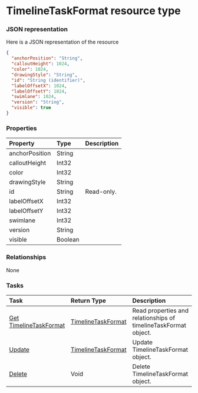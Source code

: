 # TimelineTaskFormat resource type



### JSON representation

Here is a JSON representation of the resource

<!-- {
  "blockType": "resource",
  "optionalProperties": [

  ],
  "@odata.type": "microsoft.graph.TimelineTaskFormat"
}-->

```json
{
  "anchorPosition": "String",
  "calloutHeight": 1024,
  "color": 1024,
  "drawingStyle": "String",
  "id": "String (identifier)",
  "labelOffsetX": 1024,
  "labelOffsetY": 1024,
  "swimlane": 1024,
  "version": "String",
  "visible": true
}

```
### Properties
| Property	   | Type	|Description|
|:---------------|:--------|:----------|
|anchorPosition|String||
|calloutHeight|Int32||
|color|Int32||
|drawingStyle|String||
|id|String| Read-only.|
|labelOffsetX|Int32||
|labelOffsetY|Int32||
|swimlane|Int32||
|version|String||
|visible|Boolean||

### Relationships
None


### Tasks

| Task		   | Return Type	|Description|
|:---------------|:--------|:----------|
|[Get TimelineTaskFormat](../api/timelinetaskformat_get.md) | [TimelineTaskFormat](timelinetaskformat.md) |Read properties and relationships of timelineTaskFormat object.|
|[Update](../api/timelinetaskformat_update.md) | [TimelineTaskFormat](timelinetaskformat.md)	|Update TimelineTaskFormat object. |
|[Delete](../api/timelinetaskformat_delete.md) | Void	|Delete TimelineTaskFormat object. |

<!-- uuid: 8c299fad-4244-4bc9-8ed4-2e67e89b1dc9
2015-10-16 21:11:06 UTC -->
<!-- {
  "type": "#page.annotation",
  "description": "TimelineTaskFormat resource",
  "keywords": "",
  "section": "documentation",
  "tocPath": ""
}-->